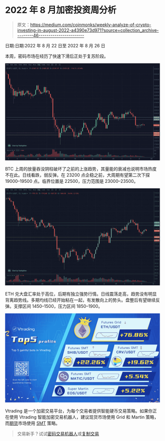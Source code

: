 # 2022 年 8 月加密投资周分析

> 原文：<https://medium.com/coinmonks/weekly-analyze-of-crypto-investing-in-august-2022-a4390e73d971?source=collection_archive---------46----------------------->

日期:日期:2022 年 8 月 22 日至 2022 年 8 月 26 日

本周，密码市场在经历了快速下滑后正处于复苏阶段。

![](img/a63d7779adb9540c8c9dac96de08a786.png)

BTC 上周的放量吞没阴柱破坏了之前的上涨趋势，其量能的衰减也说明市场热度不在此。日线看跌，弱反弹。在 23200 点企稳之前，大周期有望第二次下探 19000–19500 点。临界位置是 22500，压力范围是 23000–23500。

![](img/8f7a6447791b0691251bbe5557a1ca8a.png)

ETH 兑大盘汇率处于高位，后期有独立强势行情。日线震荡走高，趋势没有明显背离趋势线。多期均线已经开始粘在一起，有发散向上的势头。盘整后有望继续反弹。支撑区间 1450–1500，压力区间 1850–1900。

![](img/627da2ada681757131a52e4ee458e4fa.png)

Vtrading 是一个加密交易平台，为每个交易者提供智能硬币交易策略。如果你正在使用 Vtrading 智能加密交易机器人，建议现货市场使用 Grid 和 Martin 策略，而[期货](https://www.tradingview.com/ideas/commodities/)市场使用 [SMT](https://www.tradingview.com/symbols/SET-SMT/) 策略。

> 交易新手？试试[密码交易机器人](/coinmonks/crypto-trading-bot-c2ffce8acb2a)或[复制交易](/coinmonks/top-10-crypto-copy-trading-platforms-for-beginners-d0c37c7d698c)